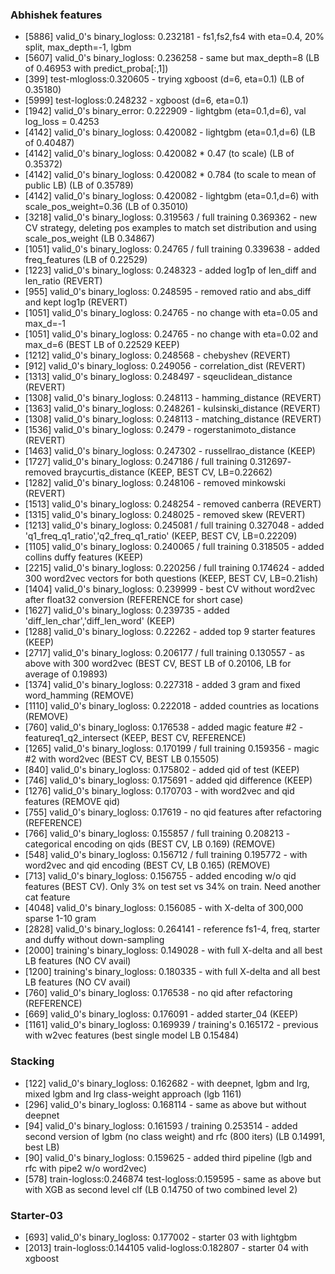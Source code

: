 ### Abhishek features
* [5886] valid_0's binary_logloss: 0.232181 - fs1,fs2,fs4 with eta=0.4, 20% split, max_depth=-1, lgbm
* [5607] valid_0's binary_logloss: 0.236258 - same but max_depth=8 (LB of 0.46953 with predict_proba[:,1])
* [399] test-mlogloss:0.320605 - trying xgboost (d=6, eta=0.1) (LB of 0.35180)
* [5999] test-logloss:0.248232 - xgboost (d=6, eta=0.1)
* [1942] valid_0's binary_error: 0.222909 - lightgbm (eta=0.1,d=6), val log_loss = 0.4253
* [4142] valid_0's binary_logloss: 0.420082 - lightgbm (eta=0.1,d=6) (LB of 0.40487)
* [4142] valid_0's binary_logloss: 0.420082 * 0.47 (to scale) (LB of 0.35372)
* [4142] valid_0's binary_logloss: 0.420082 * 0.784 (to scale to mean of public LB) (LB of 0.35789)
* [4142] valid_0's binary_logloss: 0.420082 - lightgbm (eta=0.1,d=6) with scale_pos_weight=0.36 (LB of 0.35010)
* [3218] valid_0's binary_logloss: 0.319563 / full training 0.369362 - new CV strategy, deleting pos examples to match set distribution and using scale_pos_weight (LB 0.34867)
* [1051] valid_0's binary_logloss: 0.24765 / full training 0.339638 - added freq_features (LB of 0.22529)
* [1223] valid_0's binary_logloss: 0.248323 - added log1p of len_diff and len_ratio (REVERT)
* [955]	valid_0's binary_logloss: 0.248595 - removed ratio and abs_diff and kept log1p (REVERT)
* [1051] valid_0's binary_logloss: 0.24765 - no change with eta=0.05 and max_d=-1
* [1051] valid_0's binary_logloss: 0.24765 - no change with eta=0.02 and max_d=6 (BEST LB of 0.22529 KEEP)
* [1212] valid_0's binary_logloss: 0.248568 - chebyshev (REVERT)
* [912]	valid_0's binary_logloss: 0.249056 - correlation_dist (REVERT)
* [1313] valid_0's binary_logloss: 0.248497 - sqeuclidean_distance (REVERT)
* [1308] valid_0's binary_logloss: 0.248113 - hamming_distance (REVERT)
* [1363] valid_0's binary_logloss: 0.248261 - kulsinski_distance (REVERT)
* [1308] valid_0's binary_logloss: 0.248113 - matching_distance (REVERT)
* [1536] valid_0's binary_logloss: 0.2479 - rogerstanimoto_distance (REVERT)
* [1463] valid_0's binary_logloss: 0.247302 - russellrao_distance (KEEP)
* [1727] valid_0's binary_logloss: 0.247186 / full training 0.312697- removed braycurtis_distance (KEEP, BEST CV, LB=0.22662)
* [1282] valid_0's binary_logloss: 0.248106 - removed minkowski (REVERT)
* [1513] valid_0's binary_logloss: 0.248254 - removed canberra (REVERT)
* [1315] valid_0's binary_logloss: 0.248025 - removed skew (REVERT)
* [1213] valid_0's binary_logloss: 0.245081 / full training 0.327048 - added 'q1_freq_q1_ratio','q2_freq_q1_ratio' (KEEP, BEST CV, LB=0.22209)
* [1105] valid_0's binary_logloss: 0.240065 / full training 0.318505 - added collins duffy features (KEEP)
* [2215] valid_0's binary_logloss: 0.220256 / full training 0.174624 - added 300 word2vec vectors for both questions (KEEP, BEST CV, LB=0.21ish)
* [1404] valid_0's binary_logloss: 0.239999 - best CV without word2vec after float32 conversion (REFERENCE for short case)
* [1627] valid_0's binary_logloss: 0.239735 - added 'diff_len_char','diff_len_word' (KEEP)
* [1288] valid_0's binary_logloss: 0.22262 - added top 9 starter features (KEEP)
* [2717] valid_0's binary_logloss: 0.206177 / full training 0.130557 - as above with 300 word2vec (BEST CV, BEST LB of 0.20106, LB for average of 0.19893)
* [1374] valid_0's binary_logloss: 0.227318 - added 3 gram and fixed word_hamming (REMOVE)
* [1110] valid_0's binary_logloss: 0.222018 - added countries as locations (REMOVE)
* [760]	valid_0's binary_logloss: 0.176538 - added magic feature #2 - featureq1_q2_intersect (KEEP, BEST CV, REFERENCE)
* [1265] valid_0's binary_logloss: 0.170199 / full training 0.159356 - magic #2 with word2vec (BEST CV, BEST LB 0.15505)
* [840]	valid_0's binary_logloss: 0.175802 - added qid of test (KEEP)
* [746]	valid_0's binary_logloss: 0.175691 - added qid difference (KEEP)
* [1276] valid_0's binary_logloss: 0.170703 - with word2vec and qid features (REMOVE qid)
* [755]	valid_0's binary_logloss: 0.17619 - no qid features after refactoring (REFERENCE)
* [766]	valid_0's binary_logloss: 0.155857 / full training 0.208213 - categorical encoding on qids (BEST CV, LB 0.169) (REMOVE)
* [548]	valid_0's binary_logloss: 0.156712 / full training 0.195772 - with word2vec and qid encoding (BEST CV, LB 0.165) (REMOVE)
* [713]	valid_0's binary_logloss: 0.156755 - added encoding w/o qid features (BEST CV). Only 3% on test set vs 34% on train. Need another cat feature
* [4048] valid_0's binary_logloss: 0.156085 - with X-delta of 300,000 sparse 1-10 gram
* [2828] valid_0's binary_logloss: 0.264141 - reference fs1-4, freq, starter and duffy without down-sampling
* [2000] training's binary_logloss: 0.149028 - with full X-delta and all best LB features (NO CV avail)
* [1200] training's binary_logloss: 0.180335 - with full X-delta and all best LB features (NO CV avail)
* [760]	valid_0's binary_logloss: 0.176538 - no qid after refactoring (REFERENCE)
* [669]	valid_0's binary_logloss: 0.176091 - added starter_04 (KEEP)
* [1161] valid_0's binary_logloss: 0.169939 / training's 0.165172 - previous with w2vec features (best single model LB 0.15484)

### Stacking
* [122]	valid_0's binary_logloss: 0.162682 - with deepnet, lgbm and lrg, mixed lgbm and lrg class-weight approach (lgb 1161)
* [296]	valid_0's binary_logloss: 0.168114 - same as above but without deepnet
* [94]	valid_0's binary_logloss: 0.161593 / training 0.253514 - added second version of lgbm (no class weight) and rfc (800 iters) (LB 0.14991, best LB)
* [90]	valid_0's binary_logloss: 0.159625 - added third pipeline (lgb and rfc with pipe2 w/o word2vec)
* [578]	train-logloss:0.246874	test-logloss:0.159595 - same as above but with XGB as second level clf (LB 0.14750 of two combined level 2)

### Starter-03
* [693] valid_0's binary_logloss: 0.177002 - starter 03 with lightgbm
* [2013] train-logloss:0.144105	valid-logloss:0.182807 - starter 04 with xgboost